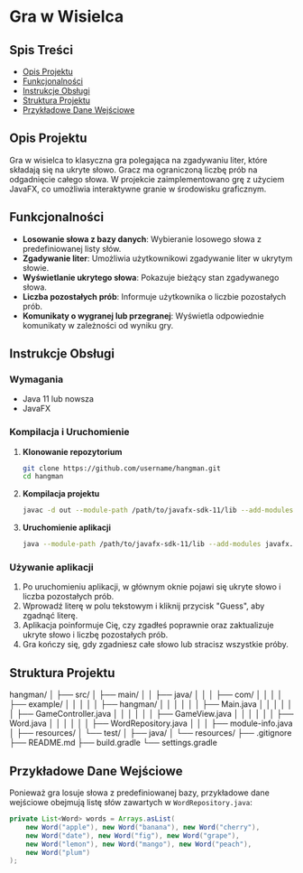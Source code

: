 # Gra w Wisielca

## Spis Treści
- [Opis Projektu](#opis-projektu)
- [Funkcjonalności](#funkcjonalności)
- [Instrukcje Obsługi](#instrukcje-obsługi)
- [Struktura Projektu](#struktura-projektu)
- [Przykładowe Dane Wejściowe](#przykładowe-dane-wejściowe)

## Opis Projektu
Gra w wisielca to klasyczna gra polegająca na zgadywaniu liter, które składają się na ukryte słowo. Gracz ma ograniczoną liczbę prób na odgadnięcie całego słowa. W projekcie zaimplementowano grę z użyciem JavaFX, co umożliwia interaktywne granie w środowisku graficznym.

## Funkcjonalności
- **Losowanie słowa z bazy danych**: Wybieranie losowego słowa z predefiniowanej listy słów.
- **Zgadywanie liter**: Umożliwia użytkownikowi zgadywanie liter w ukrytym słowie.
- **Wyświetlanie ukrytego słowa**: Pokazuje bieżący stan zgadywanego słowa.
- **Liczba pozostałych prób**: Informuje użytkownika o liczbie pozostałych prób.
- **Komunikaty o wygranej lub przegranej**: Wyświetla odpowiednie komunikaty w zależności od wyniku gry.

## Instrukcje Obsługi

### Wymagania
- Java 11 lub nowsza
- JavaFX

### Kompilacja i Uruchomienie

1. **Klonowanie repozytorium**
    ```bash
    git clone https://github.com/username/hangman.git
    cd hangman
    ```

2. **Kompilacja projektu**
    ```bash
    javac -d out --module-path /path/to/javafx-sdk-11/lib --add-modules javafx.controls,javafx.fxml src/main/java/module-info.java src/main/java/com/example/hangman/*.java
    ```

3. **Uruchomienie aplikacji**
    ```bash
    java --module-path /path/to/javafx-sdk-11/lib --add-modules javafx.controls,javafx.fxml -cp out com.example.hangman.Main
    ```

### Używanie aplikacji
1. Po uruchomieniu aplikacji, w głównym oknie pojawi się ukryte słowo i liczba pozostałych prób.
2. Wprowadź literę w polu tekstowym i kliknij przycisk "Guess", aby zgadnąć literę.
3. Aplikacja poinformuje Cię, czy zgadłeś poprawnie oraz zaktualizuje ukryte słowo i liczbę pozostałych prób.
4. Gra kończy się, gdy zgadniesz całe słowo lub stracisz wszystkie próby.

## Struktura Projektu
hangman/
│
├── src/
│ ├── main/
│ │ ├── java/
│ │ │ ├── com/
│ │ │ │ ├── example/
│ │ │ │ │ ├── hangman/
│ │ │ │ │ │ ├── Main.java
│ │ │ │ │ │ ├── GameController.java
│ │ │ │ │ │ ├── GameView.java
│ │ │ │ │ │ ├── Word.java
│ │ │ │ │ │ ├── WordRepository.java
│ │ │ ├── module-info.java
│ ├── resources/
│ └── test/
│ ├── java/
│ └── resources/
├── .gitignore
├── README.md
├── build.gradle
└── settings.gradle




## Przykładowe Dane Wejściowe
Ponieważ gra losuje słowa z predefiniowanej bazy, przykładowe dane wejściowe obejmują listę słów zawartych w `WordRepository.java`:
```java
private List<Word> words = Arrays.asList(
    new Word("apple"), new Word("banana"), new Word("cherry"),
    new Word("date"), new Word("fig"), new Word("grape"),
    new Word("lemon"), new Word("mango"), new Word("peach"),
    new Word("plum")
);



